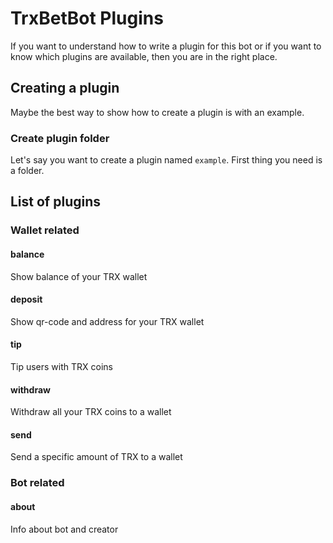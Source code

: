 # TrxBetBot Plugins
If you want to understand how to write a plugin for this bot or if you want to know which plugins are available, then you are in the right place.

## Creating a plugin
Maybe the best way to show how to create a plugin is with an example.

### Create plugin folder
Let's say you want to create a plugin named `example`. First thing you need is a folder. 

## List of plugins

### Wallet related
#### balance
Show balance of your TRX wallet

#### deposit
Show qr-code and address for your TRX wallet

#### tip
Tip users with TRX coins

#### withdraw
Withdraw all your TRX coins to a wallet

#### send
Send a specific amount of TRX to a wallet

### Bot related
#### about
Info about bot and creator